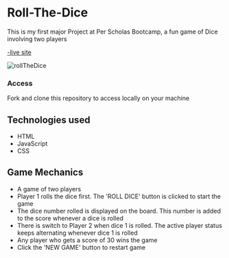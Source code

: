 # Roll-The-Dice

This is my first major Project at Per Scholas Bootcamp, a fun game of Dice involving two players

[-live site](https://ericaning1.github.io/Roll-The-Dice/)

![rollTheDice](https://user-images.githubusercontent.com/105817567/202460097-e71497cd-8231-4a5c-82a1-1f4cbeb56a63.PNG)

### Access
Fork and clone this repository to access locally on your machine

## Technologies used
* HTML
* JavaScript
* CSS

## Game Mechanics
* A game of two players
* Player 1 rolls the dice first. The 'ROLL DICE' button is clicked to start the game
* The dice number rolled is displayed on the board. This number is added to the score whenever a dice is rolled
* There is switch to Player 2 when dice 1 is  rolled. The active player status keeps alternating whenever dice 1 is rolled
* Any player who gets a score of 30 wins the game
* Click the 'NEW GAME' button to restart game
